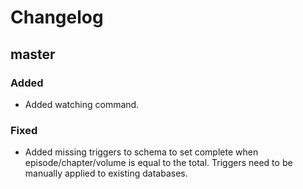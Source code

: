 # Changelog

## master

### Added

- Added watching command.

### Fixed

- Added missing triggers to schema to set complete when episode/chapter/volume
  is equal to the total.  Triggers need to be manually applied to existing
  databases.
